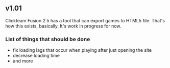 ## v1.01
Clickteam Fusion 2.5 has a tool that can export games to HTML5 file. That's how this exists, basically.
It's work in progress for now.
### List of things that should be done
* fix loading lags that occur when playing after just opening the site
* decrease loading time
* and more
